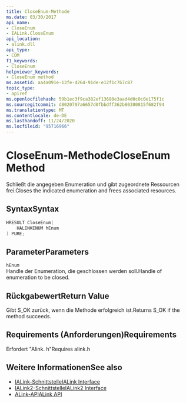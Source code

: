 ```yaml
---
title: CloseEnum-Methode
ms.date: 03/30/2017
api_name:
- CloseEnum
- IALink.CloseEnum
api_location:
- alink.dll
api_type:
- COM
f1_keywords:
- CloseEnum
helpviewer_keywords:
- CloseEnum method
ms.assetid: aa4a091e-13fe-4264-91de-e12f1c767c87
topic_type:
- apiref
ms.openlocfilehash: 59b1ec3f9ca382ef13680e3aad4d0c0c0e175f1c
ms.sourcegitcommit: d8020797a6657d0fbbdff362b80300815f682f94
ms.translationtype: MT
ms.contentlocale: de-DE
ms.lasthandoff: 11/24/2020
ms.locfileid: "95716966"
---
```

# <a name="closeenum-method"></a><span data-ttu-id="650a3-102">CloseEnum-Methode</span><span class="sxs-lookup"><span data-stu-id="650a3-102">CloseEnum Method</span></span>

<span data-ttu-id="650a3-103">Schließt die angegeben Enumeration und gibt zugeordnete Ressourcen frei.</span><span class="sxs-lookup"><span data-stu-id="650a3-103">Closes the indicated enumeration and frees associated resources.</span></span>  
  
## <a name="syntax"></a><span data-ttu-id="650a3-104">Syntax</span><span class="sxs-lookup"><span data-stu-id="650a3-104">Syntax</span></span>  
  
```cpp  
HRESULT CloseEnum(  
    HALINKENUM hEnum  
) PURE;  
```  
  
## <a name="parameters"></a><span data-ttu-id="650a3-105">Parameter</span><span class="sxs-lookup"><span data-stu-id="650a3-105">Parameters</span></span>  

 `hEnum`  
 <span data-ttu-id="650a3-106">Handle der Enumeration, die geschlossen werden soll.</span><span class="sxs-lookup"><span data-stu-id="650a3-106">Handle of enumeration to be closed.</span></span>  
  
## <a name="return-value"></a><span data-ttu-id="650a3-107">Rückgabewert</span><span class="sxs-lookup"><span data-stu-id="650a3-107">Return Value</span></span>  

 <span data-ttu-id="650a3-108">Gibt S_OK zurück, wenn die Methode erfolgreich ist.</span><span class="sxs-lookup"><span data-stu-id="650a3-108">Returns S_OK if the method succeeds.</span></span>  
  
## <a name="requirements"></a><span data-ttu-id="650a3-109">Requirements (Anforderungen)</span><span class="sxs-lookup"><span data-stu-id="650a3-109">Requirements</span></span>  

 <span data-ttu-id="650a3-110">Erfordert "Alink. h"</span><span class="sxs-lookup"><span data-stu-id="650a3-110">Requires alink.h</span></span>  
  
## <a name="see-also"></a><span data-ttu-id="650a3-111">Weitere Informationen</span><span class="sxs-lookup"><span data-stu-id="650a3-111">See also</span></span>

- [<span data-ttu-id="650a3-112">IALink-Schnittstelle</span><span class="sxs-lookup"><span data-stu-id="650a3-112">IALink Interface</span></span>](ialink-interface.md)
- [<span data-ttu-id="650a3-113">IALink2-Schnittstelle</span><span class="sxs-lookup"><span data-stu-id="650a3-113">IALink2 Interface</span></span>](ialink2-interface.md)
- [<span data-ttu-id="650a3-114">ALink-API</span><span class="sxs-lookup"><span data-stu-id="650a3-114">ALink API</span></span>](index.md)
